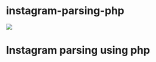 # instagram-parsing-php

<img src="https://img.icons8.com/color/48/000000/instagram-new--v2.png"/>
<h1>Instagram parsing using php</h1>

